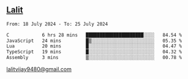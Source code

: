 ## [Lalit](https://lalit.sh)

<!--START_SECTION:waka-->

```txt
From: 18 July 2024 - To: 25 July 2024

C            6 hrs 28 mins   █████████████████████░░░░   84.54 %
JavaScript   24 mins         █▒░░░░░░░░░░░░░░░░░░░░░░░   05.35 %
Lua          20 mins         █░░░░░░░░░░░░░░░░░░░░░░░░   04.47 %
TypeScript   19 mins         █░░░░░░░░░░░░░░░░░░░░░░░░   04.32 %
Assembly     3 mins          ▒░░░░░░░░░░░░░░░░░░░░░░░░   00.78 %
```

<!--END_SECTION:waka-->

lalitvijay9480@gmail.com
